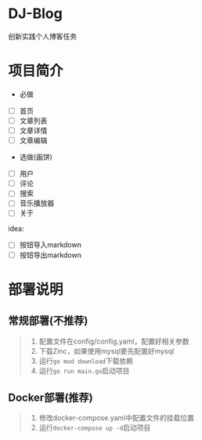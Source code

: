 # DJ-Blog
创新实践个人博客任务

# 项目简介
- 必做
- [ ] 首页
- [ ] 文章列表
- [ ] 文章详情
- [ ] 文章编辑

- 选做(画饼)
- [ ] 用户
- [ ] 评论
- [ ] 搜索
- [ ] 音乐播放器
- [ ] 关于

idea:
- [ ] 按钮导入markdown
- [ ] 按钮导出markdown

# 部署说明
## 常规部署(不推荐)
> 1. 配置文件在config/config.yaml，配置好相关参数
> 2. 下载Zinc，如果使用mysql要先配置好mysql
> 3. 运行`go mod download`下载依赖
> 4. 运行`go run main.go`启动项目

## Docker部署(推荐)
> 1. 修改docker-compose.yaml中配置文件的挂载位置
> 2. 运行`docker-compose up -d`启动项目
